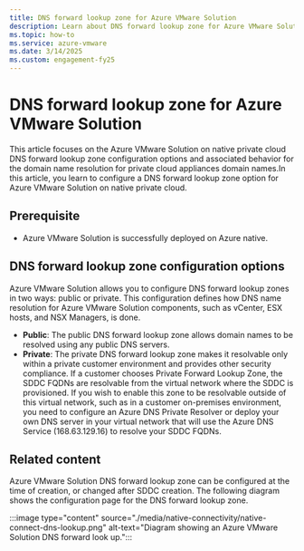 ```yaml
---
title: DNS forward lookup zone for Azure VMware Solution
description: Learn about DNS forward lookup zone for Azure VMware Solution.
ms.topic: how-to
ms.service: azure-vmware
ms.date: 3/14/2025
ms.custom: engagement-fy25
---
```


# DNS forward lookup zone for Azure VMware Solution

This article focuses on the Azure VMware Solution on native private cloud DNS forward lookup zone configuration options and associated behavior for the domain name resolution for private cloud appliances domain names.In this article, you learn to configure a DNS forward lookup zone option for Azure VMware Solution on native private cloud.

## Prerequisite
- Azure VMware Solution is successfully deployed on Azure native.

## DNS forward lookup zone configuration options

Azure VMware Solution allows you to configure DNS forward lookup zones in two ways: public or private. This configuration defines how DNS name resolution for Azure VMware Solution components, such as vCenter, ESX hosts, and NSX Managers, is done. 

- **Public**: The public DNS forward lookup zone allows domain names to be resolved using any public DNS servers.
- **Private**: The private DNS forward lookup zone makes it resolvable only within a private customer environment and provides other security compliance. If a customer chooses Private Forward Lookup Zone, the SDDC FQDNs are resolvable from the virtual network where the SDDC is provisioned. If you wish to enable this zone to be resolvable outside of this virtual network, such as in a customer on-premises environment, you need to configure an Azure DNS Private Resolver or deploy your own DNS server in your virtual network that will use the Azure DNS Service (168.63.129.16) to resolve your SDDC FQDNs.

## Related content

Azure VMware Solution DNS forward lookup zone can be configured at the time of creation, or changed after SDDC creation. The following diagram shows the configuration page for the DNS forward lookup zone.

:::image type="content" source="./media/native-connectivity/native-connect-dns-lookup.png" alt-text="Diagram showing an Azure VMware Solution DNS forward look up."::: 